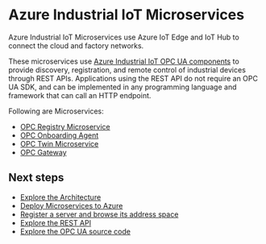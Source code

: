 # Azure Industrial IoT Microservices

Azure Industrial IoT Microservices use Azure IoT Edge and IoT Hub to connect the cloud and factory networks. 

These microservices use [Azure Industrial IoT OPC UA components](https://github.com/Azure/azure-iiot-opc-ua) to provide discovery, registration, and remote control of industrial devices through REST APIs.  Applications using the REST API do not require an OPC UA SDK, and can be implemented in any programming language and framework that can call an HTTP endpoint. 

Following are Microservices:

- [OPC Registry Microservice](microservices/registry.md)
- [OPC Onboarding Agent](microservices/onboarding.md)
- [OPC Twin Microservice](microservices/twin.md)
- [OPC Gateway](microservices/gateway.md)

## Next steps

- [Explore the Architecture](architecture.md)
- [Deploy Microservices to Azure](../howto-deploy-microservices.md)
- [Register a server and browse its address space](microservices/howto-use-cli.md) 
- [Explore the REST API](../api/readme.md)
- [Explore the OPC UA source code](https://github.com/Azure/azure-iiot-opc-ua)